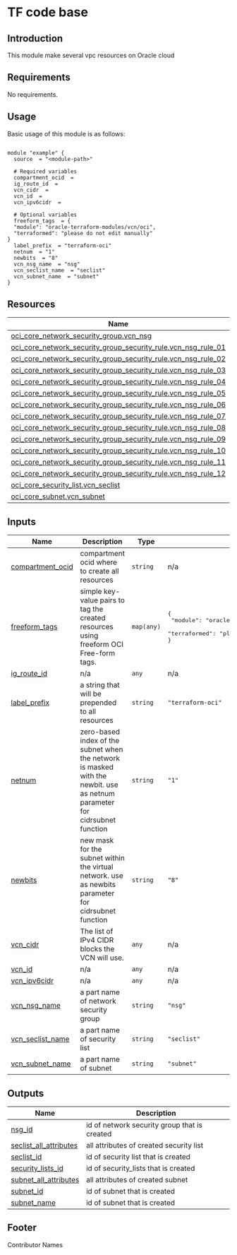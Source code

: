 # TF code base

## Introduction

This module make several vpc resources on Oracle cloud

<!-- BEGIN_AUTOMATED_TF_DOCS_BLOCK -->
## Requirements

No requirements.

## Usage

Basic usage of this module is as follows:

```hcl

module "example" {
  source  = "<module-path>"

  # Required variables
  compartment_ocid  = 
  ig_route_id  = 
  vcn_cidr  = 
  vcn_id  = 
  vcn_ipv6cidr  = 

  # Optional variables
  freeform_tags  = {
  "module": "oracle-terraform-modules/vcn/oci",
  "terraformed": "please do not edit manually"
}
  label_prefix  = "terraform-oci"
  netnum  = "1"
  newbits  = "8"
  vcn_nsg_name  = "nsg"
  vcn_seclist_name  = "seclist"
  vcn_subnet_name  = "subnet"
}
```

## Resources

| Name | Type |
|------|------|
| [oci_core_network_security_group.vcn_nsg](https://registry.terraform.io/providers/hashicorp/oci/latest/docs/resources/core_network_security_group) | resource |
| [oci_core_network_security_group_security_rule.vcn_nsg_rule_01](https://registry.terraform.io/providers/hashicorp/oci/latest/docs/resources/core_network_security_group_security_rule) | resource |
| [oci_core_network_security_group_security_rule.vcn_nsg_rule_02](https://registry.terraform.io/providers/hashicorp/oci/latest/docs/resources/core_network_security_group_security_rule) | resource |
| [oci_core_network_security_group_security_rule.vcn_nsg_rule_03](https://registry.terraform.io/providers/hashicorp/oci/latest/docs/resources/core_network_security_group_security_rule) | resource |
| [oci_core_network_security_group_security_rule.vcn_nsg_rule_04](https://registry.terraform.io/providers/hashicorp/oci/latest/docs/resources/core_network_security_group_security_rule) | resource |
| [oci_core_network_security_group_security_rule.vcn_nsg_rule_05](https://registry.terraform.io/providers/hashicorp/oci/latest/docs/resources/core_network_security_group_security_rule) | resource |
| [oci_core_network_security_group_security_rule.vcn_nsg_rule_06](https://registry.terraform.io/providers/hashicorp/oci/latest/docs/resources/core_network_security_group_security_rule) | resource |
| [oci_core_network_security_group_security_rule.vcn_nsg_rule_07](https://registry.terraform.io/providers/hashicorp/oci/latest/docs/resources/core_network_security_group_security_rule) | resource |
| [oci_core_network_security_group_security_rule.vcn_nsg_rule_08](https://registry.terraform.io/providers/hashicorp/oci/latest/docs/resources/core_network_security_group_security_rule) | resource |
| [oci_core_network_security_group_security_rule.vcn_nsg_rule_09](https://registry.terraform.io/providers/hashicorp/oci/latest/docs/resources/core_network_security_group_security_rule) | resource |
| [oci_core_network_security_group_security_rule.vcn_nsg_rule_10](https://registry.terraform.io/providers/hashicorp/oci/latest/docs/resources/core_network_security_group_security_rule) | resource |
| [oci_core_network_security_group_security_rule.vcn_nsg_rule_11](https://registry.terraform.io/providers/hashicorp/oci/latest/docs/resources/core_network_security_group_security_rule) | resource |
| [oci_core_network_security_group_security_rule.vcn_nsg_rule_12](https://registry.terraform.io/providers/hashicorp/oci/latest/docs/resources/core_network_security_group_security_rule) | resource |
| [oci_core_security_list.vcn_seclist](https://registry.terraform.io/providers/hashicorp/oci/latest/docs/resources/core_security_list) | resource |
| [oci_core_subnet.vcn_subnet](https://registry.terraform.io/providers/hashicorp/oci/latest/docs/resources/core_subnet) | resource |

## Inputs

| Name | Description | Type | Default | Required |
|------|-------------|------|---------|:--------:|
| <a name="input_compartment_ocid"></a> [compartment\_ocid](#input\_compartment\_ocid) | compartment ocid where to create all resources | `string` | n/a | yes |
| <a name="input_freeform_tags"></a> [freeform\_tags](#input\_freeform\_tags) | simple key-value pairs to tag the created resources using freeform OCI Free-form tags. | `map(any)` | <pre>{<br>  "module": "oracle-terraform-modules/vcn/oci",<br>  "terraformed": "please do not edit manually"<br>}</pre> | no |
| <a name="input_ig_route_id"></a> [ig\_route\_id](#input\_ig\_route\_id) | n/a | `any` | n/a | yes |
| <a name="input_label_prefix"></a> [label\_prefix](#input\_label\_prefix) | a string that will be prepended to all resources | `string` | `"terraform-oci"` | no |
| <a name="input_netnum"></a> [netnum](#input\_netnum) | zero-based index of the subnet when the network is masked with the newbit. use as netnum parameter for cidrsubnet function | `string` | `"1"` | no |
| <a name="input_newbits"></a> [newbits](#input\_newbits) | new mask for the subnet within the virtual network. use as newbits parameter for cidrsubnet function | `string` | `"8"` | no |
| <a name="input_vcn_cidr"></a> [vcn\_cidr](#input\_vcn\_cidr) | The list of IPv4 CIDR blocks the VCN will use. | `any` | n/a | yes |
| <a name="input_vcn_id"></a> [vcn\_id](#input\_vcn\_id) | n/a | `any` | n/a | yes |
| <a name="input_vcn_ipv6cidr"></a> [vcn\_ipv6cidr](#input\_vcn\_ipv6cidr) | n/a | `any` | n/a | yes |
| <a name="input_vcn_nsg_name"></a> [vcn\_nsg\_name](#input\_vcn\_nsg\_name) | a part name of network security group | `string` | `"nsg"` | no |
| <a name="input_vcn_seclist_name"></a> [vcn\_seclist\_name](#input\_vcn\_seclist\_name) | a part name of security list | `string` | `"seclist"` | no |
| <a name="input_vcn_subnet_name"></a> [vcn\_subnet\_name](#input\_vcn\_subnet\_name) | a part name of subnet | `string` | `"subnet"` | no |

## Outputs

| Name | Description |
|------|-------------|
| <a name="output_nsg_id"></a> [nsg\_id](#output\_nsg\_id) | id of network security group that is created |
| <a name="output_seclist_all_attributes"></a> [seclist\_all\_attributes](#output\_seclist\_all\_attributes) | all attributes of created security list |
| <a name="output_seclist_id"></a> [seclist\_id](#output\_seclist\_id) | id of security list that is created |
| <a name="output_security_lists_id"></a> [security\_lists\_id](#output\_security\_lists\_id) | id of security\_lists that is created |
| <a name="output_subnet_all_attributes"></a> [subnet\_all\_attributes](#output\_subnet\_all\_attributes) | all attributes of created subnet |
| <a name="output_subnet_id"></a> [subnet\_id](#output\_subnet\_id) | id of subnet that is created |
| <a name="output_subnet_name"></a> [subnet\_name](#output\_subnet\_name) | id of subnet that is created |
<!-- END_AUTOMATED_TF_DOCS_BLOCK -->
## Footer

Contributor Names
